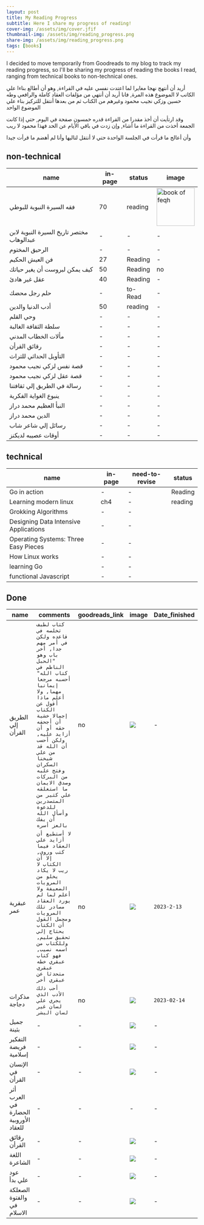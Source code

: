 ```yaml
---
layout: post
title: My Reading Progress 
subtitle: Here I share my progress of reading!
cover-img: /assets/img/cover.jfif
thumbnail-img: /assets/img/reading_progress.png
share-img: /assets/img/reading_progress.png
tags: [books]
---
```



I decided to move temporarily from Goodreads to my blog to track my reading progress, so I'll be sharing my progress of reading the books I read, ranging from technical books to non-technical ones.

أريد أن أنتهج نهجا مغايرا لما اعتدت نفسي عليه في القراءة, وهو أن أطالع بناءا علي الكاتب لا الموضوع هذه المرة, فانا أريد
أن أنتهي من مؤلفات العقاد كاملة والرافعي وطه حسين وزكي نجيب محمود وغيرهم من الكتاب
ثم من بعدها أنتقل للتركيز بناء علي الموضوع الواحد

وقد ارتأيت أن أخذ مقدرا من القراءة قدره خمسون صفحة في اليوم, حتي إذا كانت الجمعة أخذت من القراءة ما أشاء, وإن زدت في باقي الأيام عن الحد فهذا محمود لا ريب

وأن أعالج ما قرأت في الجلسة الواحدة حتي لا أنتقل لتاليها وأنا لم أهضم ما قرأت جيدا

## non-technical

| name | in-page | status | image |
| --- | --- | --- | --- |
| فقه السيرة النبوية للبوطي | 70 | reading | <img src="https://www.neelwafurat.com/images/lb/abookstore/covers/carton/83/83380.jpg" height="100" width="100" alt="book of feqh" /> |
| مختصر تاريخ السيرة النبوية لابن عبدالوهاب | - | - | - | - |
| الرحيق المختوم | - | - | - | - |
| فن العيش الحكيم  | 27 | Reading |  - | no |
| كيف يمكن لبروست أن يغير حياتك | 50 | Reading | no |
| عقل غير هادئ | 40 | Reading | - |  no |
| حلم رجل محضك | - | to-Read | - | no |  
| أدب الدنيا والدين | 50 | reading | - | no |
| وحي القلم | - | -| - | - |
| سلطة الثقافة الغالبة | - | - | - | - |
| مألات الخطاب المدني | - | - | - |
| رقائق القرأن | - | - | - | - |
| التأويل الحداثي للتراث | - | - | - |
| قصة نفس لزكي نجيب محمود | - | - | - | - | - |
| قصة عقل لزكي نجيب محمود | - | - | - | - | - |
| رسالة في الطريق إلي ثقافتنا | - | - | - | - |
| ينبوع الغواية الفكرية | - | - | - | - |
| النبأ العظيم محمد دراز | - | - | - | - |
| الدين محمد دراز | - | - | - | - |
| رسائل إلي شاعر شاب | - | - | - | - |
| أوقات عصيبه لديكنز | - | - | - | - |

## technical

| name | in-page | need-to-revise | status |
| --- | -- | -- | --- |
| Go in action | - | - | Reading |
| Learning modern linux | ch4 | - | reading |
| Grokking Algorithms | - | - |
| Designing Data Intensive Applications | - | - |
| Operating Systems: Three Easy Pieces | - | - |
| How Linux works | - | - |
| learning Go | - | - |
| functional Javascript | - | - |

## Done

| name |  comments | goodreads_link | image | Date_finished |
| --| ---| -- | -- | --- |
| الطريق إلي القرأن | ```كتاب لطيف تخلصه في قاعده ولكن في أمر مهم جدا, أخر باب وهو "الحبل الناظم في كتاب الله" أحسبه مرجعا إيمانيا مهما, ولا أعلم ماذا أقول عن الكتاب إجمالا خشية أن أجحفه حقه أو أن أزايد عليه, ولكن أحسب أن الله قد من علي شيخنا السكران وفتح عليه من البركات وصدق الايمان ما استغلقه علي كثير من المتصدرين للدعوة وأسأل الله أن يفك بالعز أسره``` | no | <img src="https://www.8gharb.com/wp-content/uploads/2020/08/22-29.jpg" /> | - |
| عبقرية عمر  | ```لا أستطيع أن أزايد علي العقاد فيما كتب وروي, إلا أن الكتاب لا ريب لا يكاد يخلو من المرويات الضعيفة ولا أعلم لما لم يورد العقاد مصادر تلك المرويات ومجمل القول أن الكتاب يحتاج إلي تحقيق سليم, وللكتاب من اسمه نصيب, فهو كتاب عبقري خطه عبقري متحدثا عن عبقري أخر``` | no | <img src="https://downloads.hindawi.org/covers/svg/270x360/82068526.svg?v=5" />| `2023-2-13` |
| مذكرات دجاجة | ```أحب ذلك الأدب الذي يجري علي لسان غير لسان البشر``` | no | <img src="http://cdn.shopify.com/s/files/1/0286/8133/8966/products/NQB5H8x3eB.jpg?v=1672205436" /> | `2023-02-14` |
| جميل بثينة | - |  - | <img src="https://downloads.hindawi.org/covers/svg/270x360/83851413.svg?v=5" />  | - |
| التفكير فريضة إسلامية | - | - | <img src="https://downloads.hindawi.org/covers/svg/270x360/93849638.svg?v=5" /> | - |
| الإنسان في القرأن | - | - |  <img src="https://www.noor-book.com/publice/covers_cache_webp/1/7/3/7/462cc3f610737003eed9f170a99bd6e1.JPG.webp" />  | - |
| أثر العرب في الحضارة الأوروبية للعقاد | - | - | - | -|
| رقائق القرأن | - | - | <img src="https://www.noor-book.com/publice/covers_cache_webp/1/9/f/8/d36b4e0b159f83c65546113ca3fc9b24.jpg.webp" /> | - |
| اللغة الشاعرة | - | - | <img src="https://downloads.hindawi.org/covers/svg/270x360/41740246.svg?v=5" />  | - |
| عود علي بدأ | - | - | <img src="https://downloads.hindawi.org/covers/svg/270x360/86057520.svg?v=5" />  | - |
| الصعلكة والفتوة في الاسلام | - | - | <img src="https://img.youm7.com/ArticleImgs/2021/3/1/40604-%D8%A7%D9%84%D8%B5%D8%B9%D9%84%D9%83%D8%A9-%D9%88%D8%A7%D9%84%D9%81%D8%AA%D9%88%D8%A9.jpg" />  | - |

